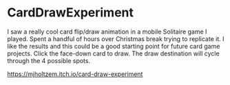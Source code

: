# CardDrawExperiment
I saw a really cool card flip/draw animation in a mobile Solitaire game I played. Spent a handful of hours over Christmas break trying to replicate it. I like the results and this could be a good starting point for future card game projects.   Click the face-down card to draw. The draw destination will cycle through the 4 possible spots.

https://mjholtzem.itch.io/card-draw-experiment
